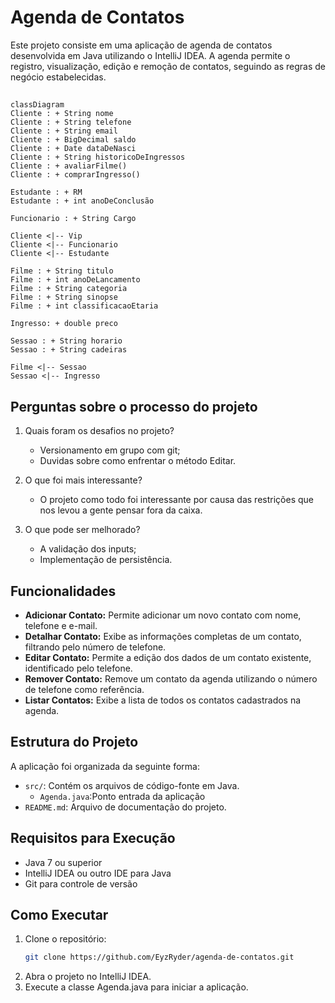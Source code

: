 # Agenda de Contatos

Este projeto consiste em uma aplicação de agenda de contatos desenvolvida em Java utilizando o IntelliJ IDEA. A agenda permite o registro, visualização, edição e remoção de contatos, seguindo as regras de negócio estabelecidas.

##

```mermaid
classDiagram
Cliente : + String nome
Cliente : + String telefone
Cliente : + String email
Cliente : + BigDecimal saldo
Cliente : + Date dataDeNasci
Cliente : + String historicoDeIngressos
Cliente : + avaliarFilme()
Cliente : + comprarIngresso()

Estudante : + RM
Estudante : + int anoDeConclusão

Funcionario : + String Cargo

Cliente <|-- Vip
Cliente <|-- Funcionario
Cliente <|-- Estudante

Filme : + String titulo
Filme : + int anoDeLancamento
Filme : + String categoria
Filme : + String sinopse
Filme : + int classificacaoEtaria

Ingresso: + double preco

Sessao : + String horario
Sessao : + String cadeiras

Filme <|-- Sessao
Sessao <|-- Ingresso
```


## Perguntas sobre o processo do projeto

1. Quais foram os desafios no projeto?
   - Versionamento em grupo com git;
   - Duvidas sobre como enfrentar o método Editar.

2. O que foi mais interessante?
    - O projeto como todo foi interessante por causa das restrições que nos levou a gente pensar fora da caixa.

3. O que pode ser melhorado?
    - A validação dos inputs;
    - Implementação de persistência.

## Funcionalidades

- **Adicionar Contato:** Permite adicionar um novo contato com nome, telefone e e-mail.
- **Detalhar Contato:** Exibe as informações completas de um contato, filtrando pelo número de telefone.
- **Editar Contato:** Permite a edição dos dados de um contato existente, identificado pelo telefone.
- **Remover Contato:** Remove um contato da agenda utilizando o número de telefone como referência.
- **Listar Contatos:** Exibe a lista de todos os contatos cadastrados na agenda.

## Estrutura do Projeto

A aplicação foi organizada da seguinte forma:
- `src/`: Contém os arquivos de código-fonte em Java.
  - `Agenda.java`:Ponto entrada da aplicação
- `README.md`: Arquivo de documentação do projeto.

## Requisitos para Execução

- Java 7 ou superior
- IntelliJ IDEA ou outro IDE para Java
- Git para controle de versão

## Como Executar

1. Clone o repositório:
   ```bash
   git clone https://github.com/EyzRyder/agenda-de-contatos.git
   ```
2. Abra o projeto no IntelliJ IDEA.
3. Execute a classe Agenda.java para iniciar a aplicação.

